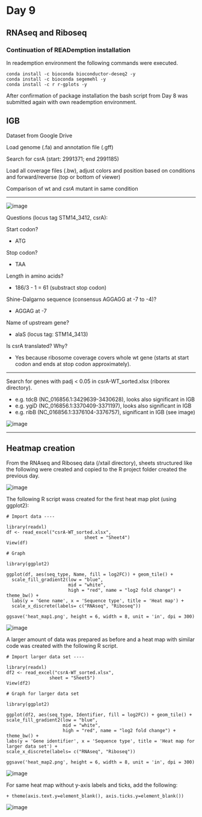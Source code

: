# Day 9

## RNAseq and Riboseq

### Continuation of READemption installation

In reademption environment the following commands were executed.
```
conda install -c bioconda bioconductor-deseq2 -y
conda install -c bioconda segemehl -y
conda install -c r r-gplots -y
```

After confirmation of package installation the bash script from Day 8 was submitted again with own reademption environment.

## IGB

Dataset from Google Drive

Load genome (.fa) and annotation file (.gff)

Search for csrA (start: 2991371; end 2991185)

Load all coverage files (.bw), adjust colors and position based on conditions and forward/reverse (top or bottom of viewer)

Comparison of wt and *csrA* mutant in same condition 

----

![image](./resources/igb_csra.png)

Questions (locus tag STM14_3412, csrA):

Start codon?

- ATG

Stop codon?

- TAA

Length in amino acids?

- 186/3 - 1 = 61 (substract stop codon)

Shine-Dalgarno sequence (consensus AGGAGG at -7 to -4)?

- AGGAG at -7

Name of upstream gene?

- alaS (locus tag: STM14_3413)

Is csrA translated? Why?

- Yes because ribosome coverage covers whole wt gene (starts at start codon and ends at stop codon approximately).

---
Search for genes with padj < 0.05 in csrA-WT_sorted.xlsx (riborex directory).

- e.g. tdcB (NC_016856.1:3429639-3430628), looks also significant in IGB
- e.g. ygiD (NC_016856.1:3370409-3371197), looks also significant in IGB
- e.g. ribB (NC_016856.1:3376104-3376757), significant in IGB (see image)

![image](./resources/igb_ribB.png)

----

## Heatmap creation

From the RNAseq and Riboseq data (/xtail directory), sheets structured like the following were created and copied to the R project folder created the previous day.

![image](./resources/table_excel.png)

The following R script wass created for the first heat map plot (using ggplot2):

```
# Import data ----

library(readxl)
df <- read_excel("csrA-WT_sorted.xlsx", 
                             sheet = "Sheet4")
View(df)

# Graph

library(ggplot2)

ggplot(df, aes(seq_type, Name, fill = log2FC)) + geom_tile() +
  scale_fill_gradient2(low = "blue",
                       mid = "white",
                       high = "red", name = "log2 fold change") + theme_bw() +
  labs(y = 'Gene name', x = 'Sequence type', title = 'Heat map') +
  scale_x_discrete(labels= c("RNAseq", "Riboseq"))

ggsave('heat_map1.png', height = 6, width = 8, unit = 'in', dpi = 300)

  ```

![image](./resources/heat_map1.png)

  A larger amount of data was prepared as before and a heat map with similar code was created with the following R script.
  ```
  # Import larger data set ----

library(readxl)
df2 <- read_excel("csrA-WT_sorted.xlsx", 
                  sheet = "Sheet5")
View(df2)

# Graph for larger data set

library(ggplot2)

ggplot(df2, aes(seq_type, Identifier, fill = log2FC)) + geom_tile() +
  scale_fill_gradient2(low = "blue",
                       mid = "white",
                       high = "red", name = "log2 fold change") + theme_bw() +
  labs(y = 'Gene identifier', x = 'Sequence type', title = 'Heat map for larger data set') +
  scale_x_discrete(labels= c("RNAseq", "Riboseq"))

ggsave('heat_map2.png', height = 6, width = 8, unit = 'in', dpi = 300)
```

![image](./resources/heat_map2.png)

For same heat map without y-axis labels and ticks, add the following:
```
+ theme(axis.text.y=element_blank(), axis.ticks.y=element_blank())
```

![image](./resources/heat_map_without_ticks.png)